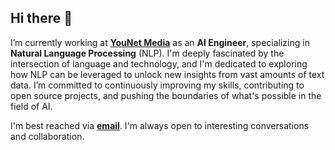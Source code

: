 ## Hi there 👋
 
I’m currently working at **[YouNet Media](https://www.linkedin.com/company/younet-media/)** as an **AI Engineer**, specializing in **Natural Language Processing** (NLP). I'm deeply fascinated by the intersection of language and technology, and I'm dedicated to exploring how NLP can be leveraged to unlock new insights from vast amounts of text data. I’m committed to continuously improving my skills, contributing to open source projects, and pushing the boundaries of what's possible in the field of AI.

I'm best reached via **[email](ngocdung8008@gmail.com)**. I'm always open to interesting conversations and collaboration.
